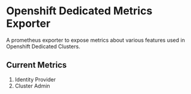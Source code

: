 # Openshift Dedicated Metrics Exporter

A prometheus exporter to expose metrics about various features used in Openshift Dedicated Clusters.

## Current Metrics

1. Identity Provider
2. Cluster Admin
